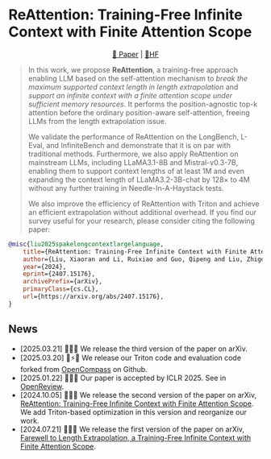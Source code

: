 # ReAttention: Training-Free Infinite Context with Finite Attention Scope

<div align="center">
 <p align="center">

   <a href="https://arxiv.org/abs/2407.15176">📝 Paper</a> | <a href="https://huggingface.co/papers/2407.15176">🤗HF</a>

</p>
</div>

> In this work, we propose **ReAttention**, a training-free approach enabling LLM based on the self-attention mechanism to *break the maximum supported context length in length extrapolation* and *support an infinite context with a finite attention scope under sufficient memory resources*. It performs the position-agnostic top-k attention before the ordinary position-aware self-attention, freeing LLMs from the length extrapolation issue. 
> 
> We validate the performance of ReAttention on the LongBench, L-Eval, and InfiniteBench and demonstrate that it is on par with traditional methods. Furthermore, we also apply ReAttention on mainstream LLMs, including LLaMA3.1-8B and Mistral-v0.3-7B, enabling them to support context lengths of at least 1M and even expanding the context length of LLaMA3.2-3B-chat by 128× to 4M without any further training in Needle-In-A-Haystack tests. 
>
> We also improve the efficiency of ReAttention with Triton and achieve an efficient extrapolation without additional overhead. If you find our survey useful for your research, please consider citing the following paper:

```bibtex
@misc{liu2025spakelongcontextlargelanguage,
    title={ReAttention: Training-Free Infinite Context with Finite Attention Scope},
    author={Liu, Xiaoran and Li, Ruixiao and Guo, Qipeng and Liu, Zhigeng and Song, Yuerong and Lv, Kai and Yan, Hang and Li, Linlin and Liu, Qun and Qiu, Xipeng},
    year={2024},
    eprint={2407.15176},
    archivePrefix={arXiv},
    primaryClass={cs.CL},
    url={https://arxiv.org/abs/2407.15176}, 
}
```

## News

- [2025.03.21] 🎉🚀🎉 We release the third version of the paper on arXiv. 
- [2025.03.20] 🎉⚡🎉 We release our Triton code and evaluation code forked from [OpenCompass](https://github.com/open-compass/OpenCompass/) on Github.
- [2025.01.22] 🎉🎉🎉 Our paper is accepted by ICLR 2025. See in [OpenReview](https://openreview.net/forum?id=KDGP8yAz5b).
- [2024.10.05] 🎉🚀🎉 We release the second version of the paper on arXiv, [ReAttention: Training-Free Infinite Context with Finite Attention Scope](https://arxiv.org/abs/2407.15176v2). We add Triton-based optimization in this version and reorganize our work.
- [2024.07.21] 🎉🚀🎉 We release the first version of the paper on arXiv, [Farewell to Length Extrapolation, a Training-Free Infinite Context with Finite Attention Scope](https://arxiv.org/abs/2407.15176v1). 
